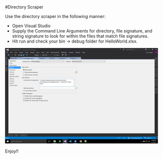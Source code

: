 #Directory Scraper

Use the directory scraper in the following manner:

* Open Visual Studio
* Supply the Command Line Arguments for directory, file signature, and string signature to look for within the files that match file signatures.
* Hit run and check your bin -> debug folder for HelloWorld.xlsx.

![alt tag](https://raw.githubusercontent.com/SHEFFcode/DirectoryScraper/master/ConsoleApplication7/img.png)


Enjoy!!